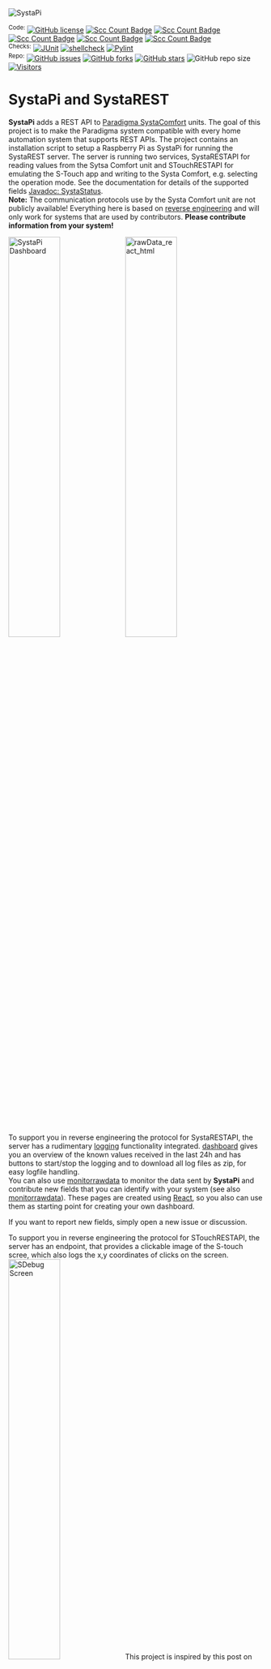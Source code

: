 <img src="resources/banner.png" alt="SystaPi" />

<sup>Code:</sup> [![GitHub license](https://img.shields.io/github/license/beep-projects/SystaPi)](https://github.com/beep-projects/SystaPi/blob/main/LICENSE) [![Scc Count Badge](https://sloc.xyz/github/beep-projects/SystaPi/?category=code)](https://github.com/beep-projects/SystaPi/) [![Scc Count Badge](https://sloc.xyz/github/beep-projects/SystaPi/?category=blanks)](https://github.com/beep-projects/SystaPi/) [![Scc Count Badge](https://sloc.xyz/github/beep-projects/SystaPi/?category=lines)](https://github.com/beep-projects/SystaPi/) [![Scc Count Badge](https://sloc.xyz/github/beep-projects/SystaPi/?category=comments)](https://github.com/beep-projects/SystaPi/) [![Scc Count Badge](https://sloc.xyz/github/beep-projects/SystaPi/?category=cocomo)](https://github.com/beep-projects/SystaPi/)  
<sup>Checks:</sup> [![JUnit](https://github.com/beep-projects/SystaPi/actions/workflows/junit.yml/badge.svg)](https://github.com/beep-projects/SystaPi/actions/workflows/junit.yml) [![shellcheck](https://github.com/beep-projects/SystaPi/actions/workflows/shellcheck.yml/badge.svg)](https://github.com/beep-projects/SystaPi/actions/workflows/shellcheck.yml) [![Pylint](https://github.com/beep-projects/SystaPi/actions/workflows/pylint.yml/badge.svg)](https://github.com/beep-projects/SystaPi/actions/workflows/pylint.yml)  
<sup>Repo:</sup> [![GitHub issues](https://img.shields.io/github/issues/beep-projects/SystaPi)](https://github.com/beep-projects/SystaPi/issues) [![GitHub forks](https://img.shields.io/github/forks/beep-projects/SystaPi)](https://github.com/beep-projects/SystaPi/network) [![GitHub stars](https://img.shields.io/github/stars/beep-projects/SystaPi)](https://github.com/beep-projects/SystaPi/stargazers) ![GitHub repo size](https://img.shields.io/github/repo-size/beep-projects/SystaPi) [![Visitors](https://api.visitorbadge.io/api/visitors?path=beep-projects%2FSystaPi&label=Visitors&labelColor=%235a5a5a&countColor=%234cc71e&style=flat&labelStyle=none)](https://visitorbadge.io/status?path=beep-projects%2FSystaPi)

# SystaPi and SystaREST

**SystaPi** adds a REST API to [Paradigma SystaComfort](https://www.paradigma.de/produkte/regelungen/systacomfortll/) units. The goal of this project is to make the Paradigma system compatible with every home automation system that supports REST APIs.
The project contains an installation script to setup a Raspberry Pi as SystaPi for running the SystaREST server. The server is running two services, SystaRESTAPI for reading values from the Sytsa Comfort unit and STouchRESTAPI for emulating the S-Touch app and writing to the Systa Comfort, e.g. selecting the operation mode. See the documentation for details of the supported fields [Javadoc: SystaStatus](https://beep-projects.github.io/SystaPi/de/freaklamarsch/systarest/SystaStatus.html).  
**Note:** The communication protocols use by the Systa Comfort unit are not publicly available! Everything here is based on [reverse engineering](resources/protocols.md) and will only work for systems that are used by contributors. **Please contribute information from your system!**  

<img src="resources/systapidashboard.jpg" alt="SystaPi Dashboard" style="width:45%;"/> <img src="resources/rawData_react_html.jpg" alt="rawData_react_html" style="width:45%;"/>  


To support you in reverse engineering the protocol for SystaRESTAPI, the server has a rudimentary [logging](#enablelogging) functionality integrated. [dashboard](#dashboard) gives you an overview of the known values received in the last 24h and has buttons to start/stop the logging and to download all log files as zip, for easy logfile handling.  
You can also use [monitorrawdata](#monitorrawdata) to monitor the data sent by **SystaPi** and contribute new fields that you can identify with your system (see also [monitorrawdata](#monitorrawdata)). These pages are created using [React](https://reactjs.org/), so you also can use them as starting point for creating your own dashboard.  

If you want to report new fields, simply open a new issue or discussion.  

To support you in reverse engineering the protocol for STouchRESTAPI, the server has an endpoint, that provides a clickable image of the S-touch scree, which also logs the x,y coordinates of clicks on the screen.
<img src="resources/debug_screen.jpg" alt="SDebug Screen" style="width:45%;"/> 
This project is inspired by this post on the VDR portal [Heizungssteuerung: Daten auslesen](https://www.vdr-portal.de/forum/index.php?thread/119690-heizungssteuerung-daten-auslesen/) and I also used some information from the [SystaComfortPrometheusExporter](https://github.com/xgcssch/SystaComfortPrometheusExporter).  

Build with a Raspberry Pi Zero WH and ENC28J60 Ethernet HAT, the SystaPi fits easily into the housing of the Paradigma SystaComfort.  
<img src="resources/SystaPi.jpg" alt="SystaPi" width="30%"></img> <img src="resources/SystaComfort_and_Pi_open.png" alt="SystaComfort_and_Pi_open" width="30%"></img> <img src="resources/SystaComfort_and_Pi_closed.png" alt="SystaComfort_and_Pi_closed" width="30%"></img> 

## Content

- [Directory Structure of this Project](#directory-structure-of-this-project)
- [Parts List](#parts-list)
- [Installation](#installation)
  - [SystaComfort](#systacomfort)
  - [Linux](#linux)
  - [Windows / manual installation](#windows--manual-installation)
  - [Troubleshooting the installation](#troubleshooting-the-installation)
- [The SystaREST API](#the-systarest-api)
  - [findsystacomfort](#findsystacomfort)
  - [start](#start)
  - [stop](#stop)
  - [servicestatus](#servicestatus)
  - [rawdata](#rawdata)
  - [dashboard](#dashboard)
  - [monitorrawdata](#monitorrawdata)
  - [waterheater](#waterheater)
  - [status](#status)
  - [enablelogging](#enablelogging)
  - [disablelogging](#disablelogging)
- [Known Issues](#known-issues)
- [Links](#links)


## Directory Structure of this Project

```
SystaPi
├── docs                 # JavaDoc for the SystaRESTServer, best accessed via https://beep-projects.github.io/SystaPi/
├── helpers              # collection of resources that are helpful for reverse engineering the SystaComfort protocol
│                        # or setting up systapi
├── install_systapi.sh   # Script for automatically downloading, flashing and configuring 
│                        # a Micro SD card for running the SystaREST server
├── LICENSE              # License for using and editing this software
├── README.md            # This file
├── resources            # folder for images or other files linked with README.md
├── SystaPi_files        # files required for configuring a Raspberry Pi OS image to run the SystaRESTAPI server
│   ├── cmdline.txt      # file to be placed under /boot/cmdline.txt on the pi. Triggers the execution of firstrun.sh
│   │                    # on first boot (actually the second one, after resizing the image)
│   ├── firstrun.sh      # script for configuring WiFi, keyboard and timezone. You have to configure a few things in here!
│   ├── secondrun.sh     # called after a reboot. Should have network running. Does a full-upgrade of the system, 
│   │                    # installs required packages (dnsmasq, OpenJDK) and the SystaRESTAPI.service
│   └── thirdrun.sh      # called after a reboot. Cleans up after the installation and reboots into the final system
└── SystaRESTServer      # Java based server for providing a REST API for a Paradigma SystaComfort unit
    ├── bin              # precompiled .class files for running the SystaRESTAPI server
    ├── build.sh         # build file for compiling SystaRESTServer
    ├── build_test.sh    # build file for building the JUnit test run at each commit
    ├── lib              # .jar files required for running the server
    └── src              # src files of the server, for everyone who wants to improve this
```

## Parts List

This is what I am using for this project, but any Raspberry Pi with at least one Ethernet interface and a second WiFi or Ethernet interface should do the job. The required size of the Micro SD card depends on the amount of data you want to log. Logging data of one day requires ~100 MB.

* Raspberry Pi Zero WH
* ENC28J60 Ethernet HAT
* Micro SD card >256MB
* Micro USB Powersupply 5V / 1A

Of course you also need a Paradigma SystaComfort or Paradigmy SystaComfort II. The following are the paradigma software versions that I succesfully used with **SystaPi** (#1, #2) or that where reported to work (#3)

|                  |   |        #1        |   |       #2          |   |       #3          |
|------------------|---|------------------|---|-------------------|---|-------------------|
| **SystaComfort** |   | `V1.14  8.08.14` |   | `V1.26  10.02.20` |   | `V1.12  20.05.14` |
| **System**       |   | `V2.09.2`        |   | `V2.16.1`         |   | `V2.09.1`         |
| **Basis**        |   | `V0.23`          |   | `V0.34`           |   | `V0.23`           |

## Installation

For easy installation I have created some scripts that configure the Raspberry Pi OS automatically on a Micro SD card. These scripts are not actively maintained, so they might stop working at some time. If auto configuration fails, step through the files `firstrun.sh` and `secondrun.sh` and run the commands manually on your `systapi`. Your are also welcome to fix the scripts and create a pull request to this repository.

Once the Micro SD card is prepared as described in the next sections, the scripts should do the following on first boot ups of the Raspberry Pi: 
* resize the Raspberry Pi OS partition to use the full size of the Micro SD card
* configure WiFi on interface `wlan0`
* `apt full-upgrade` the system
* install `dnsmasq`
* configure `dnsmasq` and `dhcpd` for IP spoofing on interface `eth0`\
  (this will make the Paradigma SystaComfort to communicate with `systapi` instead of [SystaWeb](https://paradigma.remoteportal.de/)
* install OpenJDK 11 from [https://www.azul.com/downloads/?package=jdk#download-openjdk](https://www.azul.com/downloads/?package=jdk#download-openjdk)\
  (this is the most current one you can get for the ARMv6 of the Raspberry Pi Zero)
* install the `systemd` service unit `SytsaRESTServer.service` for automatically starting the SystaRESTServer

### SystaComfort
You have to make sure that your Paradigma SystaComfort unit is sending unencrypted data to [paradigma.remoteportal.de](http://paradigma.remoteportal.de/). If you are one of the unlucky ones, that got a SystaComfort installed with encryption enabled, or the remote portal being disable, you have to get hold of the SystaService software. You can ask Paradigma for that, or your system installer. See also the instructions for setting up the SystaComfortPrometheusExporter
 [english](https://github.com/xgcssch/SystaComfortPrometheusExporter#configure-systacomfort-controller)/[german](https://github.com/xgcssch/SystaComfortPrometheusExporter/blob/main/README_de.md#voraussetzungen)

### Linux

For Linux I provide a script that downloads Raspberry Pi OS and flashes it onto a Micro SD card. The script was mainly written out of curiosity to see how that could work. So it has no added sanity checks and you should use it with care. Check each step, when asked to confirm. If unsure, follow the manual installation guide.

1. Run the following commands in a shell for downloading and unzipping the project files

   ```bash
   wget https://github.com/beep-projects/SystaPi/releases/download/2.2/SystaPi-2.2.zip
   unzip SystaPi-2.2.zip
   ```

2. Open `SystaPi-2.2/SystaPi_files/firstrun.sh` with a text editor and configure everything in the marked section to your liking. 
   Most probably you want to generate your `WPA_PASSPHRASE` via `wpa_passphrase MY_WIFI passphrase` , or  use the [WPA PSK (Raw Key) Generator](https://www.wireshark.org/tools/wpa-psk.html), and add the credentials to the file.
   If you use the network `192.168.1.x` for your local network, you should change the `IP_PREFIX` to another IP range, to avoid network collisions
   
   ```bash
   #-------------------------------------------------------------------------------
   #----------------------- START OF CONFIGURATION --------------------------------
   #-------------------------------------------------------------------------------
   
   # which hostname do you want to give your raspberry pi?
   HOSTNAME=systapi
   #username: beep, password: projects
   #you can change the password if you want and generate a new password with
   #Linux: mkpasswd --method=SHA-256
   #Windows: you can use an online generator like https://www.dcode.fr/crypt-hasing-function
   USER=beep
   # shellcheck disable=SC2016
   PASSWD='$5$oLShbrSnGq$nrbeFyt99o2jOsBe1XRNqev5sWccQw8Uvyt8jK9mFR9' #keep single quote to avoid expansion of $
   # configure the wifi connection
   # the example WPA_PASSPHRASE is generated via
   #     wpa_passphrase MY_WIFI passphrase
   # but you also can enter your passphrase as plain text, if you accept the potential insecurity of that approach
   SSID=MY_WIFI
   WPA_PASSPHRASE=3755b1112a687d1d37973547f94d218e6673f99f73346967a6a11f4ce386e41e
   # define the network to use for communication between systapi and Systa Comfort
   # change if you use the same network range on your wifi network
   IP_PREFIX="192.168.1"
   # configure your timezone and key board settings
   TIMEZONE="Europe/Berlin"
   COUNTRY="DE"
   XKBMODEL="pc105"
   XKBLAYOUT=$COUNTRY
   XKBVARIANT=""
   XKBOPTIONS=""
   # if you want to use an ENC28J60 Ethernet HAT, enable it here
   ENABLE_ENC28J60=true
   
   #-------------------------------------------------------------------------------
   #------------------------ END OF CONFIGURATION ---------------------------------
   #-------------------------------------------------------------------------------
   ```
   
3. Insert the Micro SD card that you want to get prepared as SystaPi into your computing device

4. Continue in the shell

   ```bash
   cd SystaPi-2.2
   ./install_systapi.sh
   ```

5. Eject the Micro SD card and insert it into your Raspberry Pi

6. Connect the Raspberry Pi with an Ethernet cable to your Paradigma SystaComfort

7. Power up the Raspberry Pi

8. Wait a while (~20 minutes, depending on the number of system updates available) and then try to load the WADL of the server: [http://systapi:1337/application.wadl?detail=true](http://systapi:1337/application.wadl?detail=true)
    For troubleshooting, you can check the progress by checking the logs. After 5 minutes the resize of the partitions and ```firstrun.sh``` should be finished, so that you can ssh into the **systapi** and watch the installation process. Default user is `beep` with password `projects`.

   ```bash
   ssh -x beep@systapi.local
   tail -f /boot/secondrun.log
   ```

### Windows / manual installation

1. Install Raspberry Pi OS following this [guide](https://www.raspberrypi.com/documentation/computers/getting-started.html#installing-the-operating-system).
   [Raspberry Pi OS Lite](https://www.raspberrypi.org/software/operating-systems/#raspberry-pi-os-32-bit) is sufficient.

2. Download [SystaPi](https://github.com/beep-projects/SystaPi/releases/download/2.2/SystaPi-2.2.zip)

3. Extract the downloaded zip file

4. Change into the `SystaPi_files` subfolder of the extracted archive

5. Open `firstrun.sh` with a text editor and configure everything in the marked section to your liking.
   Most probably you want to use something like [WPA PSK (Raw Key) Generator](https://www.wireshark.org/tools/wpa-psk.html) and add the generated credentials to the file.
   If you use the network `192.168.1.x` for your local network, you should change the `IP_PREFIX` to another IP range, to avoid network collisions

   ```bash
   #-------------------------------------------------------------------------------
   #----------------------- START OF CONFIGURATION --------------------------------
   #-------------------------------------------------------------------------------
   
   # which hostname do you want to give your raspberry pi?
   HOSTNAME=systapi
   #username: beep, password: projects
   #you can change the password if you want and generate a new password with
   #Linux: mkpasswd --method=SHA-256
   #Windows: you can use an online generator like https://www.dcode.fr/crypt-hasing-function
   USER=beep
   # shellcheck disable=SC2016
   PASSWD='$5$oLShbrSnGq$nrbeFyt99o2jOsBe1XRNqev5sWccQw8Uvyt8jK9mFR9' #keep single quote to avoid expansion of $
   # configure the wifi connection
   # the example WPA_PASSPHRASE is generated via
   #     wpa_passphrase MY_WIFI passphrase
   # but you also can enter your passphrase as plain text, if you accept the potential insecurity of that approach
   SSID=MY_WIFI
   WPA_PASSPHRASE=3755b1112a687d1d37973547f94d218e6673f99f73346967a6a11f4ce386e41e
   # define the network to use for communication between systapi and Systa Comfort
   # change if you use the same network range on your wifi network
   IP_PREFIX="192.168.1"
   # configure your timezone and key board settings
   TIMEZONE="Europe/Berlin"
   COUNTRY="DE"
   XKBMODEL="pc105"
   XKBLAYOUT=$COUNTRY
   XKBVARIANT=""
   XKBOPTIONS=""
   # if you want to use an ENC28J60 Ethernet HAT, enable it here
   ENABLE_ENC28J60=true
   
   #-------------------------------------------------------------------------------
   #------------------------ END OF CONFIGURATION ---------------------------------
   #-------------------------------------------------------------------------------
   ```
   
6. Make sure that the `boot`-partition of the Micro SD card is accessible via file explorer

7. Open `cmdline.txt` from the Micro SD card and copy the `root=PARTUUID=`-Number over into the `cmdline.txt` in the `SystaPi_files` subfolder. If you do not do this step, your pi will not boot!

8. Copy all files from the `SystaPi_files` subfolder to `boot`-partition of the Micro SD card

9. Copy the `SystaRESTServer` folder and all of its content to the `boot`-partition.

10. Eject the Micro SD card and insert it into your Raspberry Pi

11. Connect the Raspberry Pi with an Ethernet cable to your Paradigma SystaComfort

12. Power up the Raspberry Pi

13. Wait a while (~20 minutes, depending on the number of system updates available) and then try to load the WADL of the server: [http://systapi:1337/application.wadl?detail=true](http://systapi:1337/application.wadl?detail=true)
For troubleshooting, you can check the progress by checking the logs. After 5 minutes the resize of the partitions and ```firstrun.sh``` should be finished, so that you can ssh into the **systapi** and whatch the installation process.. Default user is `beep` with password `projects`.

    ```bash
    ssh -x beep@systapi.local
    tail -f /boot/secondrun.log
    ```

### Troubleshooting the installation

1. The autoconfig of the Raspberry Pi OS worked fine when I did the commit for it. But if development of Raspberry Pi OS goes on, the scripts might break. If you connect the Raspberry Pi to a screen via HDMI, you will see if something gets wrong.
2. If the pi does not boot, check if you did step 7 in case of a manual installation.
3. If you do not know where the install script died on the Raspberry Pi, have a look into the `/boot` folder via `ls /boot/*.log`. 
Each script creates a log file, so check `firstrun.log`, `secondrun.log` and `thirdrun.log`, to see where the script failed.
4. SystaRESTServer is installed as a service on the raspberry pi. 
`systemctl status SystaRESTServer.service` will show you if the service is running or died for some reason

## The SystaREST API

Per default, the SystaREST server is listening on port `1337`, you can change this by editing `/home/pi/SystaRESTServer/bin/SystaREST.properties`.
The hostname of the Raspberry Pi is set to `systapi`.
The path and method names on the REST server are implemented case insensitive.
The root path is: `systarest`, or `SystaREST`, or any variation you like.
So you should be able to access the server via `http://systapi:1337/SystaREST/`. This base URL will be used for the following examples and should work for most network configurations. If not, you have to replace `systapi` with the URL assigned by your router. The server provides a WADL of the provided API at: [http://systapi:1337/application.wadl?detail=true](http://systapi:1337/application.wadl?detail=true)
If a command is called which should retrieve data from the SystaREST, but the communication is not running, `start` is automatically called, but the reply will be empty until the first data packet is received from the Paradigma SystaComfort. Data packets are sent every minute.

#### findsystacomfort

`GET` `/SystaREST/findsystacomfort`
[http://systapi:1337/SystaREST/findsystacomfort](http://systapi:1337/SystaREST/findsystacomfort)  
Searches the available interfaces for any attached SystaComfort unit.
```bash
curl "http://systapi:1337/SystaREST/findsystacomfort"
```

```json
{
    "SystaWebIP":"192.168.11.1",
    "SystaWebPort":22460,
    "DeviceTouchBcastIP":"192.168.11.255",
    "DeviceTouchBcastPort":8001,
    "deviceTouchInfoString":"SC2 1 192.168.11.23 255.255.255.0 192.168.11.1 SystaComfort-II\u00000 0809720001 0 V0.34 V1.00 2CBE9700BEE9",
    "unitIP":"192.168.11.23",
    "unitName":"SystaComfort-II",
    "unitId":"0809720001",
    "unitApp":8,
    "unitPlatform":9,
    "unitVersion":"1.14.1",
    "unitMajor":114,
    "unitMinor":1,
    "unitBaseVersion":"V0.34",
    "unitMac":"2CBE9700BEE9",
    "STouchAppSupported":false,
    "DeviceTouchPort":-1,
    "DeviceTouchPassword":"null"
}
```

#### start

`POST` `/SystaREST/start`  
start communication with the connected Paradigma SystaComfort

````bash
curl -X POST http://systapi:1337/SystaREST/start
````

#### stop

`POST` `/SystaREST/stop`  
stop communication with the connected Paradigma SystaComfort

````bash
curl -X POST http://systapi:1337/SystaREST/stop
````

#### servicestatus

`GET` `/SystaREST/servicestatus`  
[http://systapi:1337/SystaREST/servicestatus](http://systapi:1337/SystaREST/servicestatus)  
Returns the status of the SystaREST server
```bash
curl "http://systapi:1337/SystaREST/servicestatus"
```

```json
{
    "connected":true,
    "running":true,
    "lastDataReceivedAt":"Wed-30.06.21-00:00:19",
    "packetsReceived":234,
    "paradigmaListenerIP":"192.168.1.1",
    "paradigmaListenerPort":22460,
    "paradigmaIP":"192.168.1.23",
    "paradigmaPort":8002,
    "loggingData":false,
    "logFileSize":60,
    "logFilePrefix":"SystaREST",
    "logFileDelimiter":";",
    "logFileRootPath":"/home/pi/SystaRESTServer/bin/",
    "logFilesWritten":0,
    "logBufferedEntries":60
}
```

#### rawdata

`GET` `/SystaREST/rawdata` 
[http://systapi:1337/SystaREST/rawdata](http://systapi:1337/SystaREST/rawdata)  
Returns the raw data received from the Paradigma Systa Comfort with added timestamp information.

```bash
curl "http://systapi:1337/SystaREST/rawdata"
```

```json
{
    "timestamp":1623836832,
    "timestampString":"Wed-16.06.21-09:47:12",
    "rawData":[
        250,
        273,
        277,
        736,
        650,
        565,
        -300,
        -300,
        -300,
        0,
        0,
        0,
        332,
        ... (250 entries) ...
    ]
}
```

#### dashboard

`GET` `/SystaREST/dashboard` 
[http://systapi:1337/SystaREST/dashboard](http://systapi:1337/SystaREST/dashboard)  

Returns a React-based HTML dashboard that displays the received data for the last 24h. On the bottom right of the dashboard, you can start the logging of data (log/stop), delete the log files on the SystaPi (del) and download all saved logs as zip file (zip). Call this function from your browser, to see something like:

<img src="resources/systapidashboard.jpg" alt="systapidashboard" style="width:100%;"/>

#### monitorrawdata

`GET` `/SystaREST/monitorrawdata` 
[http://systapi:1337/SystaREST/monitorrawdata](http://systapi:1337/SystaREST/monitorrawdata)  

Optional parameters:  

* `theme` default `SystaREST` other possible value `systaweb` 

Returns a React-based HTML page for monitoring of the raw data received from the Paradigma Systa Comfort. The content of the page should automatically refresh, but be aware that the SystaComfort sends its data only every minute, so parameter changes on the unit will be displayed with some lag. Call this function from your browser, to see something like:

| [http://systapi:1337/SystaREST/monitorrawdata](http://systapi:1337/SystaREST/monitorrawdata) |   | [http://systapi:1337/SystaREST/monitorrawdata?theme=systaweb](http://systapi:1337/SystaREST/monitorrawdata?theme=systaweb) |
|----------------------------------------------------------------------------------------------|---|----------------------------------------------------------------------------------------------------------------------------|
| <img src="resources/rawData_react_html.jpg" alt="rawData_react_html" style="width:100%;"/>    |   | <img src="resources/systaWeb_react_html.jpg" alt="rawData_react_html" style="width:100%;"/>                                 |

#### waterheater

`GET` `/SystaREST/waterheater`  
[http://systapi:1337/SystaREST/waterheater](http://systapi:1337/SystaREST/waterheater)  
Returns the information for a Home Assistant [Water Heater](https://developers.home-assistant.io/docs/core/entity/water-heater/)

```bash
curl "http://systapi:1337/SystaREST/waterheater"
```

```json
{
    "min_temp":40.0,
    "max_temp":65.0,
    "current_temperature":71.0,
    "target_temperature":0.0,
    "target_temperature_high":85.0,
    "target_temperature_low":0.0,
    "temperature_unit":"TEMP_CELSIUS",
    "current_operation":"locked",
    "operation_list":[
        "off",
        "normal",
        "comfort",
        "locked"
    ],
    "supported_features":[
    ],
    "is_away_mode_on":false,
    "timestamp":1623675405,
    "timestampString":"Mon-14.06.21-12:56:45"
}
```

#### status

`GET` `/SystaREST/status`  
[http://systapi:1337/SystaREST/status](http://systapi:1337/SystaREST/status)  
Returns all known fields from the received data.
```bash
curl "http://systapi:1337/SystaREST/status"
```

```json
{
    "outsideTemp":7.9,
    "operationMode":0,
    "operationModeName":"Auto Prog. 1",
    "circuit1FlowTemp":42.9,
    "circuit1ReturnTemp":29.8,
    "circuit1FlowTempSet":44.2,
    "circuit1LeadTime":0,
    "hotWaterTemp":59.3,
    "hotWaterTempSet":50.0,
    "hotWaterTempNormal":50.0,
    "hotWaterTempComfort":60.0,
    "hotWaterTempMax":85.0,
    "hotWaterOperationMode":1,
    "hotWaterOperationModeName":"normal",
    "hotWaterHysteresis":5.0,
    "bufferTempTop":54.6,
    "bufferTempBottom":34.0,
    "bufferTempSet":44.2,
    "logBoilerFlowTemp":21.3,
    "logBoilerReturnTemp":17.9,
    "logBoilerBufferTempTop":-30.2,
    "logBoilerBufferTempMin":30.0,
    "logBoilerTempMin":65.0,
    "logBoilerSpreadingMin":100.0,
    "logBoilerPumpSpeedMin":60,
    "logBoilerPumpSpeedActual":0,
    "logBoilerSettings":19,
    "boilerOperationMode":0,
    "boilerOperationModeName":"off",
    "boilerFlowTemp":37.6,
    "boilerReturnTemp":37.6,
    "boilerTempSet":0.0,
    "boilerSuperelevation":0,
    "boilerHysteresis":5.0,
    "boilerOperationTime":5,
    "boilerShutdownTemp":40.0,
    "boilerPumpSpeedMin":25,
    "circulationTemp":-30.0,
    "circulationPumpIsOn":false,
    "circulationPumpOverrun":3,
    "circulationLockoutTimePushButton":15,
    "circulationHysteresis":5.0,
    "circuit2FlowTemp":-30.0,
    "circuit2ReturnTemp":-30.0,
    "circuit2FlowTempSet":44.2,
    "roomTempActual1":0.0,
    "roomTempSet1":20.0,
    "roomTempActual2":0.0,
    "roomTempSet2":0.0,
    "roomTempSetNormal":20.0,
    "roomTempSetComfort":22.0,
    "roomTempSetLowering":15.0,
    "roomImpact":0.0,
    "roomTempCorrection":0.0,
    "collectorTempActual":0.0,
    "swimmingpoolFlowTemp":0.0,
    "swimmingpoolFlowTeamp":0.0,
    "swimmingpoolReturnTemp":0.0,
    "heatingOperationMode":1,
    "heatingOperationModeName":"normal",
    "heatingCurveBasePoint":35.0,
    "heatingCurveGradient":1.3,
    "heatingLimitTemp":20.0,
    "heatingLimitTeampLowering":10.0,
    "heatingPumpSpeedActual":100,
    "heatingPumpOverrun":10,
    "heatingPumpIsOn":true,
    "heatingCircuitSpreading":20.0,
    "heatingPumpSpeedMin":100,
    "controlledBy":0,
    "controlMethodName":"external temp",
    "maxFlowTemp":70.0,
    "antiFreezeOutsideTemp":2.0,
    "heatUpTime":120,
    "mixerRuntime":2,
    "mixer1IsOnWarm":false,
    "mixer1IsOnCool":false,
    "mixer1State":0,
    "mixer1StateName":"off",
    "underfloorHeatingBasePoint":35.0,
    "underfloorHeatingGradient":1.3,
    "bufferTempMax":95.0,
    "bufferTempMin":0.0,
    "adjustRoomTempBy":0.0,
    "solarPowerActual":0.0,
    "solarGainDay":0.0,
    "solarGainTotal":0.0,
    "relay":2049,
    "chargePumpIsOn":false,
    "boilerIsOn":false,
    "burnerIsOn":false,
    "systemNumberOfStarts":26,
    "burnerNumberOfStarts":394,
    "boilerOperationTimeHours":234,
    "boilerOperationTimeMinutes":58,
    "unknowRelayState1IsOn":false,
    "unknowRelayState2IsOn":true,
    "unknowRelayState5IsOn":true,
    "error":65535,
    "operationModeX":0,
    "heatingOperationModeX":1,
    "timestamp":1640345997,
    "timestampString":"Fri-24.12.21-11:39:57"
}
```

#### enablelogging

`PUT` `/SystaREST/enablelogging`  
enables the logging of each received data element to a delimited log file. To reduce the number of file writes, this function stores `entriesPerFile` data segments in memory and then writes them into a single file. If logging is not enabled, SystaREST still stores the last `entriesPerFile` data segments in memory and saves them to the disc as soon as logging gets enabled. This feature shall help to implement triggers for value changes of interest, by also saving data that has been received before the interesting event happened.  

Optional parameters:  

* `filePrefix` default `SystaREST`
* `logEntryDelimiter` default `;`
* `entriesPerFile` default `60

```bash
curl -X PUT "http://systapi:1337/SystaREST/enablelogging?filePrefix=SystaREST&logEntryDelimiter=;&entriesPerFile=1337"
```

#### disablelogging

`PUT` `/SystaREST/disablelogging`  
stop the logging of received data packets. This writes all currently stored data segments to a file and stops the writing to disc.

```bash
curl -X PUT http://systapi:1337/SystaREST/disblelogging
```

## Known Issues

There are some ENC28J60 modules sold with wrong jumper settings. Make sure you set the jumpers as in the picture on the left (vertically connecting the PINs).

| correct                                                   | wrong                                                   |
| --------------------------------------------------------- | ------------------------------------------------------- |
| ![correct jumper settings](resources/enc28j60_right.jpg) | ![wrong jumper settings](resources/enc28j60_wrong.jpg) |



## Links

* [SystaREST Javadoc](http://beep-projects.github.io/SystaPi)
* [Paradigma Downloads](http://www.paradigma.de/software/)
* [Heizungssteuerung: Daten auslesen](https://www.vdr-portal.de/forum/index.php?thread/119690-heizungssteuerung-daten-auslesen/)
* [SystaComfortPrometheusExporter](https://github.com/xgcssch/SystaComfortPrometheusExporter)
* [ParadigmaHeatingReader](https://github.com/kayr7/ParadigmaHeatingReader) also read [protocols](https://github.com/beep-projects/SystaPi/blob/main/resources/protocols.md) if you want to buils anything on top of that (S-touch App)

